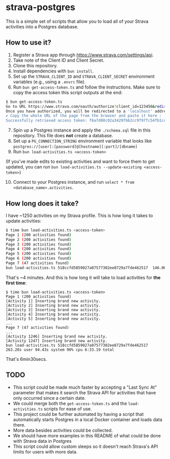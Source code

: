 # strava-postgres

This is a simple set of scripts that allow you to load all of your Strava activities into a Postgres database.

## How to use it?

1. Register a Strava app through https://www.strava.com/settings/api.
2. Take note of the Client ID and Client Secret.
3. Clone this repository.
4. Install dependencies with `bun install`.
5. Set up the `STRAVA_CLIENT_ID` and `STRAVA_CLIENT_SECRET` environment variables (e.g., using a `.envrc` file).
6. Run `bun get-access-token.ts` and follow the instructions. Make sure to copy the access token this script outputs at the end:

```bash
$ bun get-access-token.ts
Go to URL https://www.strava.com/oauth/authorize?client_id=123456&redirect_uri=http%3A%2F%2Flocalhost%2Fexchange_token&response_type=code&scope=activity%3Awrite%2Cactivity%3Aread%2Cactivity%3Aread_all and authorize application
Once you have authorized, you will be redirected to a 'localhost' address (don't worry if you see a 'This site can’t be reached' message)
✔ Copy the whole URL of the page from the browser and paste it here :  … http://localhost/exchange_token?state=&code=3ef024236b8c48891a23d318b9256fdf571210e8&scope=read,activity:write,activity:read,activity:read_all
Successfully retrieved access token: f6a7d88c02a3429fb62cc9f97fc54fb1cc868912
```

7. Spin up a Postgres instance and apply the `./schema.sql` file in this repository. This file does **not** create a database.
8. Set up a `PG_CONNECTION_STRING` environment variable that looks like `postgres://[user]:[password]@[hostname][:port]/[dbname]`
9. Run `bun load-activities.ts <access-token>`

(If you've made edits to existing activities and want to force them to get updated, you can run `bun load-activities.ts --update-existing <access-token>`)

10. Connect to your Postgres instance, and run `select * from <database_name>.activities`.

## How long does it take?

I have ~1250 activities on my Strava profile. This is how long it takes to update activities:

```bash
$ time bun load-activities.ts <access-token>
Page 1 (200 activities found)
Page 2 (200 activities found)
Page 3 (200 activities found)
Page 4 (200 activities found)
Page 5 (200 activities found)
Page 6 (200 activities found)
Page 7 (47 activities found)
bun load-activities.ts 518ccfd5859027a07577302ee8729a7fde462517  146.06s user 54.10s system 84% cpu 3:57.22 total
```

That's ~4 minutes. And this is how long it will take to load activities for **the first time**:

```
$ time bun load-activities.ts <access-token>
Page 1 (200 activities found)
[Activity 1] Inserting brand new activity.
[Activity 2] Inserting brand new activity.
[Activity 3] Inserting brand new activity.
[Activity 4] Inserting brand new activity.
[Activity 5] Inserting brand new activity.
...
Page 7 (47 activities found)
...
[Activity 1246] Inserting brand new activity.
[Activity 1247] Inserting brand new activity.
bun load-activities.ts 518ccfd5859027a07577302ee8729a7fde462517  263.20s user 94.43s system 90% cpu 6:33.19 total
```

That's 6min30secs.

## TODO

* This script could be made much faster by accepting a "Last Sync At" parameter that makes it search the Strava API for activities that have only occurred since a certain date.
* We could merge both the `get-access-token.ts` and the `load-activities.ts` scripts for ease of use.
* This project could be further automated by having a script that automatically starts Postgres in a local Docker container and loads data there.
* More data besides activities could be collected.
* We should have more examples in this README of what could be done with Strava data in Postgres
* This script could allow custom sleeps so it doesn't reach Strava's API limits for users with more data.
